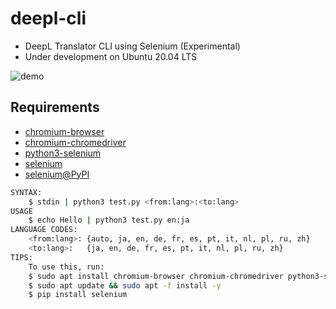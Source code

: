 # deepl-cli

- DeepL Translator CLI using Selenium (Experimental)
- Under development on Ubuntu 20.04 LTS

![demo](https://i.imgur.com/1sZdPa2)

## Requirements

- [chromium-browser](https://packages.ubuntu.com/ja/source/bionic/chromium-browser)
- [chromium-chromedriver](https://packages.ubuntu.com/ja/bionic/chromium-chromedriver)
- [python3-selenium](https://packages.debian.org/buster/python3-selenium)
- [selenium](https://github.com/SeleniumHQ/selenium)
- [selenium@PyPI](https://pypi.org/project/selenium/)

```bash
SYNTAX:
    $ stdin | python3 test.py <from:lang>:<to:lang>
USAGE
    $ echo Hello | python3 test.py en:ja
LANGUAGE CODES:
    <from:lang>: {auto, ja, en, de, fr, es, pt, it, nl, pl, ru, zh}
    <to:lang>:   {ja, en, de, fr, es, pt, it, nl, pl, ru, zh}
TIPS:
    To use this, run:
    $ sudo apt install chromium-browser chromium-chromedriver python3-selenium -y
    $ sudo apt update && sudo apt -f install -y
    $ pip install selenium
```
